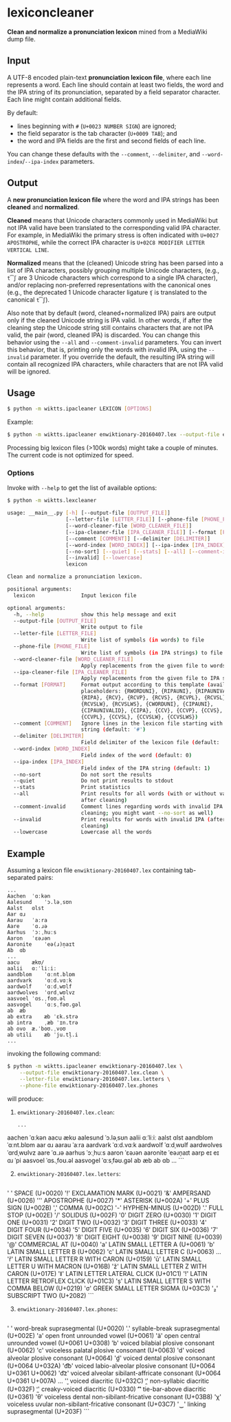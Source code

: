 # lexiconcleaner 

**Clean and normalize a pronunciation lexicon** mined from a MediaWiki dump file.


## Input

A UTF-8 encoded plain-text **pronunciation lexicon file**,
where each line represents a word.
Each line should contain at least two fields,
the word and the IPA string of its pronunciation,
separated by a field separator character.
Each line might contain additional fields.

By default:
* lines beginning with ``#`` (``U+0023 NUMBER SIGN``) are ignored;
* the field separator is the tab character (``U+0009 TAB``); and
* the word and IPA fields are the first and second fields of each line.

You can change these defaults with the ``--comment``, ``--delimiter``, and
``--word-index``/``--ipa-index`` parameters.


## Output

A **new pronunciation lexicon file** where the word and IPA strings
has been **cleaned** and **normalized**.

**Cleaned** means that Unicode characters commonly used in MediaWiki but not IPA valid
have been translated to the corresponding valid IPA character.
For example, in MediaWiki the primary stress is often indicated with ``U+0027 APOSTROPHE``,
while the correct IPA character is ``U+02C8 MODIFIER LETTER VERTICAL LINE``.

**Normalized** means that the (cleaned) Unicode string has been parsed into a list
of IPA characters, possibly grouping multiple Unicode characters,
(e.g., ``t͡ʃ`` are 3 Unicode characters which correspond to a single IPA character),
and/or replacing non-preferred representations with the canonical ones
(e.g., the deprecated 1 Unicode character ligature ``ʧ`` is translated to the canonical ``t͡ʃ``).

Also note that by default (word, cleaned+normalized IPA) pairs
are output only if the cleaned Unicode string is IPA valid.
In other words, if after the cleaning step the Unicode string
still contains characters that are not IPA valid,
the pair (word, cleaned IPA) is discarded.
You can change this behavior using the ``--all`` and ``--comment-invalid`` parameters.
You can invert this behavior, that is, printing only the words with invalid IPA,
using the ``--invalid`` parameter.
If you override the default, the resulting IPA string will contain
all recognized IPA characters,
while characters that are not IPA valid will be ignored.


## Usage

```bash
$ python -m wiktts.ipacleaner LEXICON [OPTIONS]
```

Example:

```bash
$ python -m wiktts.ipacleaner enwiktionary-20160407.lex --output-file enwiktionary-20160407.lex.clean
```

Processing big lexicon files (>100k words) might take a couple of minutes.
The current code is not optimized for speed.

### Options

Invoke with ``--help`` to get the list of available options:

```bash
$ python -m wiktts.lexcleaner

usage: __main__.py [-h] [--output-file [OUTPUT_FILE]]
                   [--letter-file [LETTER_FILE]] [--phone-file [PHONE_FILE]]
                   [--word-cleaner-file [WORD_CLEANER_FILE]]
                   [--ipa-cleaner-file [IPA_CLEANER_FILE]] [--format [FORMAT]]
                   [--comment [COMMENT]] [--delimiter [DELIMITER]]
                   [--word-index [WORD_INDEX]] [--ipa-index [IPA_INDEX]]
                   [--no-sort] [--quiet] [--stats] [--all] [--comment-invalid]
                   [--invalid] [--lowercase]
                   lexicon

Clean and normalize a pronunciation lexicon.

positional arguments:
  lexicon               Input lexicon file

optional arguments:
  -h, --help            show this help message and exit
  --output-file [OUTPUT_FILE]
                        Write output to file
  --letter-file [LETTER_FILE]
                        Write list of symbols (in words) to file
  --phone-file [PHONE_FILE]
                        Write list of symbols (in IPA strings) to file
  --word-cleaner-file [WORD_CLEANER_FILE]
                        Apply replacements from the given file to words
  --ipa-cleaner-file [IPA_CLEANER_FILE]
                        Apply replacements from the given file to IPA strings
  --format [FORMAT]     Format output according to this template (available
                        placeholders: {RWORDUNI}, {RIPAUNI}, {RIPAUNIVALID},
                        {RIPA}, {RCV}, {RCVP}, {RCVS}, {RCVPL}, {RCVSL},
                        {RCVSLW}, {RCVSLWS}, {CWORDUNI}, {CIPAUNI},
                        {CIPAUNIVALID}, {CIPA}, {CCV}, {CCVP}, {CCVS},
                        {CCVPL}, {CCVSL}, {CCVSLW}, {CCVSLWS})
  --comment [COMMENT]   Ignore lines in the lexicon file starting with this
                        string (default: '#')
  --delimiter [DELIMITER]
                        Field delimiter of the lexicon file (default: '\t')
  --word-index [WORD_INDEX]
                        Field index of the word (default: 0)
  --ipa-index [IPA_INDEX]
                        Field index of the IPA string (default: 1)
  --no-sort             Do not sort the results
  --quiet               Do not print results to stdout
  --stats               Print statistics
  --all                 Print results for all words (with or without valid IPA
                        after cleaning)
  --comment-invalid     Comment lines regarding words with invalid IPA (after
                        cleaning; you might want --no-sort as well)
  --invalid             Print results for words with invalid IPA (after
                        cleaning)
  --lowercase           Lowercase all the words
```

## Example

Assuming a lexicon file ``enwiktionary-20160407.lex`` containing tab-separated pairs:

```
...
Aachen	ˈɑːkən
Aalesund	ˈɔ.ləˌsʊn
Aalst	ɑlst
Aar	ɑɹ
Aarau	ˈaːra
Aare	ˈɑ.ɹə
Aarhus	ˈɔːˌhuːs
Aaron	ˈɛəɹən
Aaronite	ˈeə(ɹ)n̩aɪt
Ab	ɑb
...
aacu	ækʊ/
aalii	ɑːˈliːiː
aandblom	ˈɑːnt.blɒm
aardvark	ˈɑːd.vɑːk
aardwolf	ˈɑːdˌwʊlf
aardwolves	ˈɑrdˌwʊlvz
aasvoel	ˈɑs.ˌfoʊ.əl
aasvogel	ˈɑːsˌfəʊ.ɡəl
ab	æb
ab extra	æb ˈɛk.strə
ab intra	ˌæb ˈɪn.trə
ab ovo	æ.ˈboʊ.ˌvoʊ
ab utili	æb ˈju.tl̩.i
...
```

invoking the following command:

```bash
$ python -m wiktts.ipacleaner enwiktionary-20160407.lex \
    --output-file enwiktionary-20160407.lex.clean \
    --letter-file enwiktionary-20160407.lex.letters \
    --phone-file enwiktionary-20160407.lex.phones
```

will produce:

1. ``enwiktionary-20160407.lex.clean``:
    ```
    ...
aachen	ˈɑːkən
aacu	ækʊ
aalesund	ˈɔ.ləˌsʊn
aalii	ɑːˈliːiː
aalst	ɑlst
aandblom	ˈɑːnt.blɒm
aar	ɑɹ
aarau	ˈaːra
aardvark	ˈɑːd.vɑːk
aardwolf	ˈɑːdˌwʊlf
aardwolves	ˈɑrdˌwʊlvz
aare	ˈɑ.ɹə
aarhus	ˈɔːˌhuːs
aaron	ˈɛəɹən
aaronite	ˈeəɹn̩aɪt
aarp	eɪ eɪ ɑɹ ˈpi
aasvoel	ˈɑs.ˌfoʊ.əl
aasvogel	ˈɑːsˌfəʊ.ɡəl
ab	æb
ab	ɑb
    ...
    ```

2. ``enwiktionary-20160407.lex.letters``:
    ```
' '	SPACE (U+0020)
'!'	EXCLAMATION MARK (U+0021)
'&'	AMPERSAND (U+0026)
'''	APOSTROPHE (U+0027)
'*'	ASTERISK (U+002A)
'+'	PLUS SIGN (U+002B)
','	COMMA (U+002C)
'-'	HYPHEN-MINUS (U+002D)
'.'	FULL STOP (U+002E)
'/'	SOLIDUS (U+002F)
'0'	DIGIT ZERO (U+0030)
'1'	DIGIT ONE (U+0031)
'2'	DIGIT TWO (U+0032)
'3'	DIGIT THREE (U+0033)
'4'	DIGIT FOUR (U+0034)
'5'	DIGIT FIVE (U+0035)
'6'	DIGIT SIX (U+0036)
'7'	DIGIT SEVEN (U+0037)
'8'	DIGIT EIGHT (U+0038)
'9'	DIGIT NINE (U+0039)
'@'	COMMERCIAL AT (U+0040)
'a'	LATIN SMALL LETTER A (U+0061)
'b'	LATIN SMALL LETTER B (U+0062)
'c'	LATIN SMALL LETTER C (U+0063)
...
'ř'	LATIN SMALL LETTER R WITH CARON (U+0159)
'ū'	LATIN SMALL LETTER U WITH MACRON (U+016B)
'ž'	LATIN SMALL LETTER Z WITH CARON (U+017E)
'ǁ'	LATIN LETTER LATERAL CLICK (U+01C1)
'ǃ'	LATIN LETTER RETROFLEX CLICK (U+01C3)
'ș'	LATIN SMALL LETTER S WITH COMMA BELOW (U+0219)
'σ'	GREEK SMALL LETTER SIGMA (U+03C3)
'₂'	SUBSCRIPT TWO (U+2082)
    ```

3. ``enwiktionary-20160407.lex.phones``:
    ```
' '	word-break suprasegmental (U+0020)
'.'	syllable-break suprasegmental (U+002E)
'a'	open front unrounded vowel (U+0061)
'ä'	open central unrounded vowel (U+0061 U+0308)
'b'	voiced bilabial plosive consonant (U+0062)
'c'	voiceless palatal plosive consonant (U+0063)
'd'	voiced alveolar plosive consonant (U+0064)
'd̪'	voiced dental plosive consonant (U+0064 U+032A)
'd͡b'	voiced labio-alveolar plosive consonant (U+0064 U+0361 U+0062)
'd͡z'	voiced alveolar sibilant-affricate consonant (U+0064 U+0361 U+007A)
...
'̬'	voiced diacritic (U+032C)
'̯'	non-syllabic diacritic (U+032F)
'̰'	creaky-voiced diacritic (U+0330)
'͡'	tie-bar-above diacritic (U+0361)
'θ'	voiceless dental non-sibilant-fricative consonant (U+03B8)
'χ'	voiceless uvular non-sibilant-fricative consonant (U+03C7)
'‿'	linking suprasegmental (U+203F)
    ```



